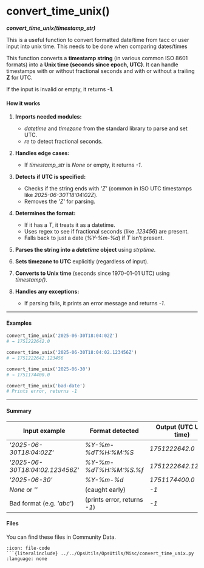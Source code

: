 # convert_time_unix()
***convert_time_unix(timestamp_str)***


This is a useful function to convert formatted date/time from tacc or user input into unix time. This needs to be done when comparing dates/times

This function converts a **timestamp string** (in various common ISO 8601 formats) into a **Unix time (seconds since epoch, UTC)**.
It can handle timestamps with or without fractional seconds and with or without a trailing **Z** for UTC.

If the input is invalid or empty, it returns **-1**.

####  How it works

1. **Imports needed modules:**

   * *datetime* and *timezone* from the standard library to parse and set UTC.
   * *re* to detect fractional seconds.

2. **Handles edge cases:**

   * If *timestamp_str* is *None* or empty, it returns *-1*.

3. **Detects if UTC is specified:**

   * Checks if the string ends with *'Z'* (common in ISO UTC timestamps like *2025-06-30T18:04:02Z*).
   * Removes the *'Z'* for parsing.

4. **Determines the format:**

   * If it has a *T*, it treats it as a datetime.
   * Uses regex to see if fractional seconds (like *.123456*) are present.
   * Falls back to just a date (*%Y-%m-%d*) if *T* isn’t present.

5. **Parses the string into a *datetime* object** using *strptime*.

6. **Sets timezone to UTC** explicitly (regardless of input).

7. **Converts to Unix time** (seconds since 1970-01-01 UTC) using *timestamp()*.

8. **Handles any exceptions:**

   * If parsing fails, it prints an error message and returns *-1*.

---

####  Examples

```python
convert_time_unix('2025-06-30T18:04:02Z')
# → 1751222642.0

convert_time_unix('2025-06-30T18:04:02.123456Z')
# → 1751222642.123456

convert_time_unix('2025-06-30')
# → 1751174400.0

convert_time_unix('bad-date')
# Prints error, returns -1
```

---

####  Summary

| Input example                   | Format detected              | Output (UTC Unix time) |
| ------------------------------- | ---------------------------- | ---------------------- |
| *'2025-06-30T18:04:02Z'*        | *%Y-%m-%dT%H:%M:%S*          | *1751222642.0*         |
| *'2025-06-30T18:04:02.123456Z'* | *%Y-%m-%dT%H:%M:%S.%f*       | *1751222642.123456*    |
| *'2025-06-30'*                  | *%Y-%m-%d*                   | *1751174400.0*         |
| *None* or *''*                  | (caught early)               | *-1*                   |
| Bad format (e.g. *'abc'*)       | (prints error, returns *-1*) | *-1*                   |



#### Files
You can find these files in Community Data.

```{dropdown} convert_time_unix.py
:icon: file-code
```{literalinclude} ../../OpsUtils/OpsUtils/Misc/convert_time_unix.py
:language: none
```

